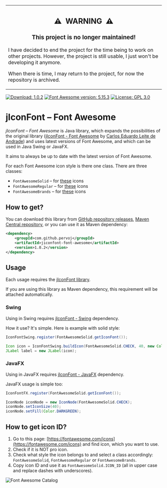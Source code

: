 <table align="center"><tr><td>
  <h2 align="center">⚠️&ensp;WARNING&ensp;⚠️</h2>
  <h3 align="center">This project is no longer maintained!</h3>
  <p>I have decided to end the project for the time being to work on other projects. However, the project is still usable, I just won't be developing it anymore.</p>
  <p>When there is time, I may return to the project, for now the repository is archived.</p>
</td></tr></table>



[![Download: 1.0.2](https://img.shields.io/badge/Download-1.0.2-yellow?logo=docusign)](https://search.maven.org/artifact/com.github.pervoj/jiconfont-font-awesome/1.0.2/jar) [![Font Awesome version: 5.15.3](https://img.shields.io/badge/Font%20Awesome%20version-5.15.3-blue?logo=font-awesome)](https://github.com/FortAwesome/Font-Awesome/releases/tag/5.15.3) [![License: GPL 3.0](https://img.shields.io/badge/License-GPL%203.0-green)](https://github.com/pervoj/jiconfont-font-awesome/blob/master/LICENSE)

#  jIconFont – Font Awesome

*jIconFont – Font Awesome* is Java library, which expands the possibilities of the original library ([jIconFont - Font Awesome](http://jiconfont.github.io/fontawesome) by [Carlos Eduardo Leite de Andrade](https://github.com/caduandrade)) and uses latest versions of Font Awesome, and which can be used in Java Swing or JavaFX.

It aims to always be up to date with the latest version of Font Awesome.

For each Font Awesome icon style is there one class. There are three classes:
* `FontAwesomeSolid` – for [these](https://fontawesome.com/cheatsheet/free/solid) icons
* `FontAwesomeRegular` – for [these](https://fontawesome.com/cheatsheet/free/regular) icons
* `FontAwesomeBrands` – for [these](https://fontawesome.com/cheatsheet/free/brands) icons

## How to get?

You can download this library from [GitHub repository releases](https://github.com/pervoj/jiconfont-font-awesome/releases), [Maven Central repository](https://search.maven.org/artifact/com.github.pervoj/jiconfont-font-awesome), or you can use it as Maven dependency:

```xml
<dependency>
    <groupId>com.github.pervoj</groupId>
    <artifactId>jiconfont-font-awesome</artifactId>
    <version>1.0.2</version>
</dependency>
```

## Usage

Each usage requires the [jIconFont library](https://search.maven.org/artifact/com.github.jiconfont/jiconfont).

If you are using this library as Maven dependency, this requirement will be attached automatically.

### Swing

Using in Swing requires [jIconFont - Swing](https://search.maven.org/artifact/com.github.jiconfont/jiconfont-swing) dependency.

How it use? It's simple. Here is example with solid style:

```java
IconFontSwing.register(FontAwesomeSolid.getIconFont());

Icon icon = IconFontSwing.buildIcon(FontAwesomeSolid.CHECK, 40, new Color(0, 150, 0));
JLabel label = new JLabel(icon);
```

### JavaFX

Using in JavaFX requires [jIconFont - JavaFX](https://search.maven.org/artifact/com.github.jiconfont/jiconfont-javafx) dependency.

JavaFX usage is simple too:

```java
IconFontFX.register(FontAwesomeSolid.getIconFont());

IconNode iconNode = new IconNode(FontAwesomeSolid.CHECK);
iconNode.setIconSize(40);
iconNode.setFill(Color.DARKGREEN);
```

## How to get icon ID?

1. Go to this page: [https://fontawesome.com/icons](https://fontawesome.com/icons) and find icon, which you want to use.
2. Check if it is NOT pro icon.
3. Check what style the icon belongs to and select a class accordingly: `FontAwesomeSolid`, `FontAwesomeRegular` or `FontAwesomeBrands`.
4. Copy icon ID and use it as `FontAwesomeSolid.ICON_ID` (all in upper case and replace dashes with underscores).

![Font Awesome Catalog](https://user-images.githubusercontent.com/71781857/111660223-2533bf00-880e-11eb-91c8-e17764491612.png)
